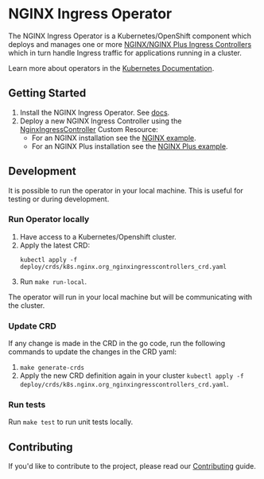 # NGINX Ingress Operator

The NGINX Ingress Operator is a Kubernetes/OpenShift component which deploys and manages one or more [NGINX/NGINX Plus Ingress Controllers](https://github.com/nginxinc/kubernetes-ingress) which in turn handle Ingress traffic for applications running in a cluster.

Learn more about operators in the [Kubernetes Documentation](https://kubernetes.io/docs/concepts/extend-kubernetes/operator/).

## Getting Started

1. Install the NGINX Ingress Operator. See [docs](./docs/installation.md).
1. Deploy a new NGINX Ingress Controller using the [NginxIngressController](docs/nginx-ingress-controller.md) Custom Resource:
    * For an NGINX installation see the [NGINX example](./examples/deployment-oss-min).
    * For an NGINX Plus installation see the [NGINX Plus example](./examples/deployment-plus-min).

## Development

It is possible to run the operator in your local machine. This is useful for testing or during development.

### Run Operator locally

1. Have access to a Kubernetes/Openshift cluster.
1. Apply the latest CRD:
    ```
    kubectl apply -f deploy/crds/k8s.nginx.org_nginxingresscontrollers_crd.yaml
    ```
1. Run `make run-local`.

The operator will run in your local machine but will be communicating with the cluster.

### Update CRD

If any change is made in the CRD in the go code, run the following commands to update the changes in the CRD yaml:

1. `make generate-crds`
1. Apply the new CRD definition again in your cluster `kubectl apply -f deploy/crds/k8s.nginx.org_nginxingresscontrollers_crd.yaml`.

### Run tests

Run `make test` to run unit tests locally.

## Contributing

If you'd like to contribute to the project, please read our [Contributing](./CONTRIBUTING.md) guide.